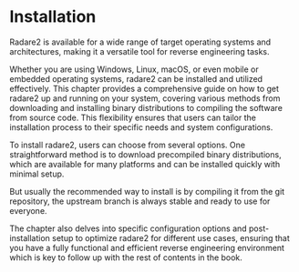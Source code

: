 # Installation

Radare2 is available for a wide range of target operating systems and architectures, making it a versatile tool for reverse engineering tasks.

Whether you are using Windows, Linux, macOS, or even mobile or embedded operating systems, radare2 can be installed and utilized effectively. This chapter provides a comprehensive guide on how to get radare2 up and running on your system, covering various methods from downloading and installing binary distributions to compiling the software from source code. This flexibility ensures that users can tailor the installation process to their specific needs and system configurations.

To install radare2, users can choose from several options. One straightforward method is to download precompiled binary distributions, which are available for many platforms and can be installed quickly with minimal setup.

But usually the recommended way to install is by compiling it from the git repository, the upstream branch is always stable and ready to use for everyone.

The chapter also delves into specific configuration options and post-installation setup to optimize radare2 for different use cases, ensuring that you have a fully functional and efficient reverse engineering environment which is key to follow up with the rest of contents in the book.
